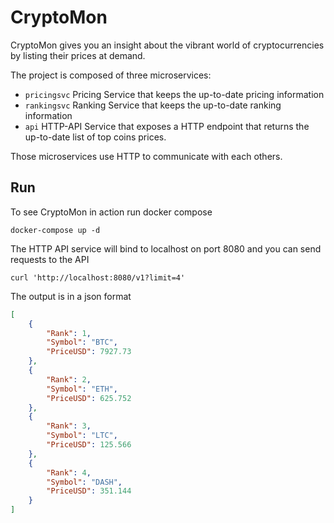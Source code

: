 # CryptoMon

CryptoMon gives you an insight about the vibrant world of cryptocurrencies by listing their prices at demand.

The project is composed of three microservices:
* `pricingsvc` Pricing Service that keeps the up-to-date pricing information
* `rankingsvc` Ranking Service that keeps the up-to-date ranking information
* `api` HTTP-API Service that exposes a HTTP endpoint that returns the up-to-date list of top coins prices.

Those microservices use HTTP to communicate with each others.

## Run

To see CryptoMon in action run docker compose
```
docker-compose up -d
```

The HTTP API service will bind to localhost on port 8080 and you can send requests to the API
```
curl 'http://localhost:8080/v1?limit=4'
```

The output is in a json format
```json
[
    {
        "Rank": 1,
        "Symbol": "BTC",
        "PriceUSD": 7927.73
    },
    {
        "Rank": 2,
        "Symbol": "ETH",
        "PriceUSD": 625.752
    },
    {
        "Rank": 3,
        "Symbol": "LTC",
        "PriceUSD": 125.566
    },
    {
        "Rank": 4,
        "Symbol": "DASH",
        "PriceUSD": 351.144
    }
]
```

